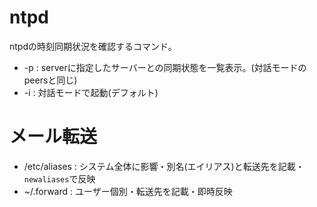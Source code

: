 # ntpd

ntpdの時刻同期状況を確認するコマンド。

- -p : serverに指定したサーバーとの同期状態を一覧表示。(対話モードのpeersと同じ)
- -i : 対話モードで起動(デフォルト)

# メール転送

- /etc/aliases : システム全体に影響・別名(エイリアス)と転送先を記載・`newaliases`で反映
- ~/.forward : ユーザー個別・転送先を記載・即時反映

